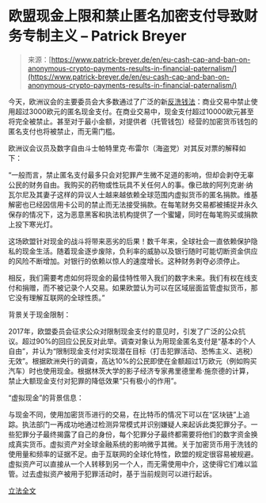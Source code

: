 <!--yml

category: 未分类

date: 2024-05-29 12:34:36

-->

# 欧盟现金上限和禁止匿名加密支付导致财务专制主义 – Patrick Breyer

> 来源：[https://www.patrick-breyer.de/en/eu-cash-cap-and-ban-on-anonymous-crypto-payments-results-in-financial-paternalism/](https://www.patrick-breyer.de/en/eu-cash-cap-and-ban-on-anonymous-crypto-payments-results-in-financial-paternalism/)

今天，欧洲议会的主要委员会大多数通过了广泛的新[反洗钱法](https://www.europarl.europa.eu/meetdocs/2014_2019/plmrep/COMMITTEES/CJ12/AG/2024/03-19/1297044EN.pdf)：商业交易中禁止使用超过3000欧元的匿名现金支付。在商业交易中，现金支付超过10000欧元甚至将完全被禁止。甚至对于最小金额，对提供者（托管钱包）经营的加密货币钱包的匿名支付也将被禁止，而无需门槛。

欧洲议会议员及数字自由斗士帕特里克·布雷尔（海盗党）对其反对票的解释如下：

“一般而言，禁止匿名支付最多只会对犯罪产生微不足道的影响，但却会剥夺无辜公民的财务自由。我购买的药物或性玩具不关任何人的事。像已故的阿列克谢·纳瓦尔尼及其妻子这样的异议人士越来越依赖全球范围内虚拟货币的匿名捐款。维基解密也已经因信用卡公司的禁止而无法接受捐款。在每笔财务交易都被捕捉并永久保存的情况下，这为恶意黑客和执法机构提供了一个蜜罐，同时在每笔购买或捐款上投下寒光灯。

这场欧盟针对现金的战斗将带来恶劣的后果！数千年来，全球社会一直依赖保护隐私的现金生活。随着现金逐步废除，负利率的威胁以及银行随时可能切断资金供应的风险不断增加。对银行的依赖以惊人的速度增长。这种财务剥夺必须停止。

相反，我们需要考虑如何将现金的最佳特性带入我们的数字未来。我们有权在线支付和捐赠，而不被记录个人交易。如果欧盟认为可以在区域层面监管虚拟货币，那它没有理解互联网的全球性质。”

背景关于现金限制：

2017年，欧盟委员会征求公众对限制现金支付的意见时，引发了广泛的公众抗议。超过90%的回应公民反对此举。调查对象认为用现金匿名支付是“基本的个人自由”，并认为“限制现金支付对实现潜在目标（打击犯罪活动、恐怖主义、逃税）无效”。根据欧洲央行的调查，高达10%的公民即使在金额超过1万欧元（例如购买汽车）时也使用现金。根据林茨大学的影子经济专家弗里德里希·施奈德的计算，禁止大额现金支付对犯罪的降低效果“只有极小的作用”。

“虚拟现金”的背景信息：

与现金不同，使用加密货币进行的交易，在比特币的情况下可以在“区块链”上追踪。执法部门一再成功地通过检测异常模式并识别嫌疑人来起诉此类犯罪分子。一些犯罪分子最终揭露了自己的身份，每个犯罪分子最终都需要将他们的数字资金换成真实货币。虚拟资产对全球金融系统的影响微乎其微。关于加密货币用于洗钱的使用量和频率的证据不足。由于互联网的全球化特性，欧盟的规定很容易被规避。虚拟资产可以直接从一个人转移到另一个人，而无需使用中介，这使得它们难以监管。过去虚拟资产被用于犯罪活动时，基于当前规则可以进行起诉。

[立法全文](https://www.europarl.europa.eu/meetdocs/2014_2019/plmrep/COMMITTEES/CJ12/AG/2024/03-19/1297044EN.pdf)

